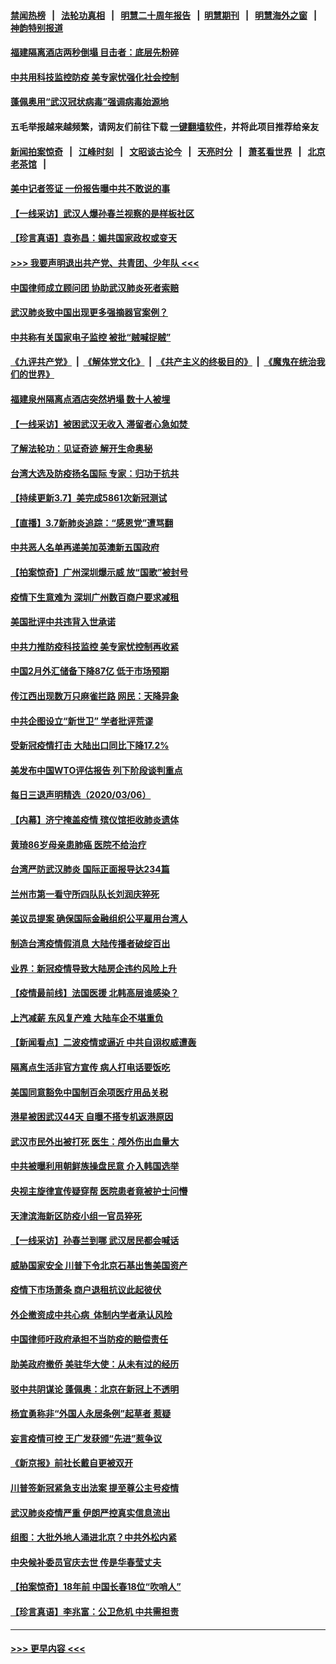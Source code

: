 #### [禁闻热榜](热点新闻.md?=0)  &nbsp;&nbsp;|&nbsp;&nbsp; [法轮功真相](https://github.com/gfw-breaker/truth/blob/master/README.md?=0) &nbsp;&nbsp;|&nbsp;&nbsp; [明慧二十周年报告](https://github.com/gfw-breaker/mh-reports/blob/master/README.md?=0) &nbsp;&nbsp;|&nbsp;&nbsp;[明慧期刊](https://github.com/gfw-breaker/mh-qikan) &nbsp;&nbsp;|&nbsp;&nbsp; [明慧海外之窗](https://github.com/gfw-breaker/mh-news/blob/master/README.md?=0) &nbsp;&nbsp;|&nbsp;&nbsp; [神韵特别报道](https://github.com/gfw-breaker/mh-news/blob/master/shenyun.md?=0)
#### [福建隔离酒店两秒倒塌 目击者：底层先粉碎](../pages/nsc413/n11923398.md?t=03080703) 
#### [中共用科技监控防疫 美专家忧强化社会控制](../pages/nsc413/n11923236.md?t=03080703) 
#### [蓬佩奥用“武汉冠状病毒”强调病毒始源地](../pages/nsc413/n11923252.md?t=03080703) 
#### 五毛举报越来越频繁，请网友们前往下载 [一键翻墙软件](https://github.com/gfw-breaker/ssr-accounts)，并将此项目推荐给亲友
#### [新闻拍案惊奇](https://github.com/gfw-breaker/banned-news/blob/master/pages/link4.md) &nbsp;&nbsp;|&nbsp;&nbsp; [江峰时刻](https://github.com/gfw-breaker/banned-news/blob/master/pages/link4.md) &nbsp;&nbsp;|&nbsp;&nbsp; [文昭谈古论今](https://github.com/gfw-breaker/banned-news/blob/master/pages/link4.md) &nbsp;&nbsp;|&nbsp;&nbsp; [天亮时分](https://github.com/gfw-breaker/banned-news/blob/master/pages/link4.md) &nbsp;&nbsp;|&nbsp;&nbsp; [萧茗看世界](https://github.com/gfw-breaker/banned-news/blob/master/pages/link4.md) &nbsp;&nbsp;|&nbsp;&nbsp; [北京老茶馆](https://github.com/gfw-breaker/banned-news/blob/master/pages/link4.md) &nbsp;&nbsp;|&nbsp;&nbsp; 
#### [美中记者签证 一份报告曝中共不敢说的事](../pages/nsc413/n11923242.md?t=03080703) 
#### [【一线采访】武汉人爆孙春兰视察的是样板社区](../pages/nsc413/n11923069.md?t=03080703) 
#### [【珍言真语】袁弥昌：媚共国家政权或变天](../pages/nsc413/n11923199.md?t=03080703) 
#### [>>> 我要声明退出共产党、共青团、少年队 <<<](https://github.com/begood0513/goodnews/blob/master/quit/letter.md) 
#### [中国律师成立顾问团 协助武汉肺炎死者索赔](../pages/nsc413/n11923117.md?t=03080703) 
#### [武汉肺炎致中国出现更多强摘器官案例？](../pages/nsc413/n11923089.md?t=03080703) 
#### [中共称有关国家电子监控 被批“贼喊捉贼”](../pages/nsc413/n11922877.md?t=03080703) 
#### [《九评共产党》](https://github.com/begood0513/9ping.md/blob/master/README.md) &nbsp;|&nbsp; [《解体党文化》](../../../../jtdwh.md/blob/master/README.md)  &nbsp;|&nbsp; [《共产主义的终极目的》](../../../../gczydzjmd.md/blob/master/README.md) &nbsp;|&nbsp; [《魔鬼在统治我们的世界》](../../../../mgztzwmdsj.md/blob/master/README.md) 
#### [福建泉州隔离点酒店突然坍塌 数十人被埋](../pages/nsc413/n11922826.md?t=03080703) 
#### [【一线采访】被困武汉无收入 滞留者心急如焚 ](../pages/nsc413/n11922709.md?t=03080703) 
#### [了解法轮功：见证奇迹 解开生命奥秘](../pages/nsc413/n11922778.md?t=03080703) 
#### [台湾大选及防疫扬名国际 专家：归功于抗共](../pages/nsc413/n11921955.md?t=03080703) 
#### [【持续更新3.7】美完成5861次新冠测试](../pages/nsc413/n11921647.md?t=03080703) 
#### [【直播】3.7新肺炎追踪：“感恩党”遭骂翻](../pages/nsc413/n11922690.md?t=03080703) 
#### [中共恶人名单再递美加英澳新五国政府](../pages/nsc413/n11922727.md?t=03080703) 
#### [【拍案惊奇】广州深圳爆示威 放“国歌”被封号](../pages/nsc413/n11921679.md?t=03080703) 
#### [疫情下生意难为 深圳广州数百商户要求减租](../pages/nsc413/n11922392.md?t=03080703) 
#### [美国批评中共违背入世承诺](../pages/nsc413/n11922430.md?t=03080703) 
#### [中共力推防疫科技监控 美专家忧控制再收紧](../pages/nsc413/n11922329.md?t=03080703) 
#### [中国2月外汇储备下降87亿 低于市场预期](../pages/nsc413/n11922091.md?t=03080703) 
#### [传江西出现数万只麻雀拦路 网民：天降异象](../pages/nsc413/n11922160.md?t=03080703) 
#### [中共企图设立“新世卫” 学者批评荒谬](../pages/nsc413/n11921839.md?t=03080703) 
#### [受新冠疫情打击 大陆出口同比下降17.2%](../pages/nsc413/n11921736.md?t=03080703) 
#### [美发布中国WTO评估报告 列下阶段谈判重点](../pages/nsc413/n11921572.md?t=03080703) 
#### [每日三退声明精选（2020/03/06）](../pages/nsc413/n11921953.md?t=03080703) 
#### [【内幕】济宁掩盖疫情 殡仪馆拒收肺炎遗体](../pages/nsc413/n11917871.md?t=03080703) 
#### [黄琦86岁母亲患肺癌 医院不给治疗](../pages/nsc413/n11921840.md?t=03080703) 
#### [台湾严防武汉肺炎 国际正面报导达234篇](../pages/nsc413/n11921737.md?t=03080703) 
#### [兰州市第一看守所四队队长刘润庆猝死](../pages/nsc413/n11920358.md?t=03080703) 
#### [美议员提案 确保国际金融组织公平雇用台湾人](../pages/nsc413/n11921691.md?t=03080703) 
#### [制造台湾疫情假消息 大陆传播者破绽百出](../pages/nsc413/n11921050.md?t=03080703) 
#### [业界：新冠疫情导致大陆房企违约风险上升](../pages/nsc413/n11921549.md?t=03080703) 
#### [【疫情最前线】法国医援 北韩高层谁感染？](../pages/nsc413/n11920850.md?t=03080703) 
#### [上汽减薪 东风复产难 大陆车企不堪重负](../pages/nsc413/n11921202.md?t=03080703) 
#### [【新闻看点】二波疫情或逼近 中共自诩权威遭轰](../pages/nsc413/n11920942.md?t=03080703) 
#### [隔离点生活非官方宣传 病人打电话要饭吃](../pages/nsc413/n11921264.md?t=03080703) 
#### [美国同意豁免中国制百余项医疗用品关税](../pages/nsc413/n11921400.md?t=03080703) 
#### [港星被困武汉44天 自曝不搭专机返港原因](../pages/nsc413/n11920926.md?t=03080703) 
#### [武汉市民外出被打死 医生：颅外伤出血量大](../pages/nsc413/n11921303.md?t=03080703) 
#### [中共被曝利用朝鲜族操盘民意 介入韩国选举](../pages/nsc413/n11921006.md?t=03080703) 
#### [央视主旋律宣传疑穿帮 医院患者竟被护士问懵](../pages/nsc413/n11921219.md?t=03080703) 
#### [天津滨海新区防疫小组一官员猝死](../pages/nsc413/n11921205.md?t=03080703) 
#### [【一线采访】孙春兰到哪 武汉居民都会喊话](../pages/nsc413/n11920952.md?t=03080703) 
#### [威胁国家安全 川普下令北京石基出售美国资产](../pages/nsc413/n11921036.md?t=03080703) 
#### [疫情下市场萧条 商户退租抗议此起彼伏](../pages/nsc413/n11921021.md?t=03080703) 
#### [外企撤资成中共心病  体制内学者承认风险](../pages/nsc413/n11920805.md?t=03080703) 
#### [中国律师吁政府承担不当防疫的赔偿责任](../pages/nsc413/n11920309.md?t=03080703) 
#### [助美政府撤侨 美驻华大使：从未有过的经历](../pages/nsc413/n11920832.md?t=03080703) 
#### [驳中共阴谋论 蓬佩奥：北京在新冠上不透明](../pages/nsc413/n11920846.md?t=03080703) 
#### [杨宜勇称非“外国人永居条例”起草者 惹疑](../pages/nsc413/n11920792.md?t=03080703) 
#### [妄言疫情可控 王广发获颁“先进”惹争议](../pages/nsc413/n11920693.md?t=03080703) 
#### [《新京报》前社长戴自更被双开](../pages/nsc413/n11920689.md?t=03080703) 
#### [川普签新冠紧急支出法案 提至尊公主号疫情](../pages/nsc413/n11920654.md?t=03080703) 
#### [武汉肺炎疫情严重 伊朗严控真实信息流出](../pages/nsc413/n11920458.md?t=03080703) 
#### [组图：大批外地人涌进北京？中共外松内紧](../pages/nsc413/n11918025.md?t=03080703) 
#### [中央候补委员官庆去世 传是华春莹丈夫](../pages/nsc413/n11920481.md?t=03080703) 
#### [【拍案惊奇】18年前 中国长春18位“吹哨人”](../pages/nsc413/n11918988.md?t=03080703) 
#### [【珍言真语】李兆富：公卫危机 中共需担责](../pages/nsc413/n11920422.md?t=03080703) 

----
#### [ >>> 更早内容 <<< ](../indexes/nsc413-earlier.md)
